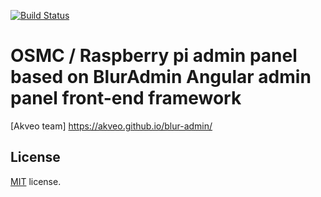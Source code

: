 [![Build Status](https://travis-ci.org/akveo/blur-admin.svg?branch=master)](https://travis-ci.org/akveo/blur-admin)

# OSMC / Raspberry pi admin panel based on BlurAdmin Angular admin panel front-end framework

[Akveo team] https://akveo.github.io/blur-admin/


License
-------------
<a href=/LICENSE.txt target="_blank">MIT</a> license.


